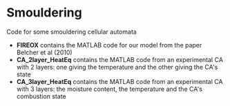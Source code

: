 # Smouldering
Code for some smouldering cellular automata

+ **FIREOX**  contains the MATLAB code for our model from the paper Belcher et al (2010)
+ **CA_2layer_HeatEq** contains the MATLAB code from an experimental CA with 2 layers: one giving the temperature and the other giving the CA's state
+ **CA_3layer_HeatEq** contains the MATLAB code from an experimental CA with 3 layers: the moisture content, the temperature and the CA's combustion state
